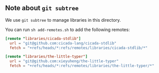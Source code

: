 ## Note about `git subtree`

We use `git subtree` to manage libraries in this directory.

You can run `sh add-remotes.sh` to add the following remotes:

``` toml
[remote "libraries/cicada-stdlib"]
  url = "git@github.com:cicada-lang/cicada-stdlib"
  fetch = "+refs/heads/*:refs/remotes/libraries/cicada-stdlib/*"

[remote "libraries/the-little-typer"]
  url = "git@github.com:xieyuheng/the-little-typer"
  fetch = "+refs/heads/*:refs/remotes/libraries/the-little-typer/*"
```
